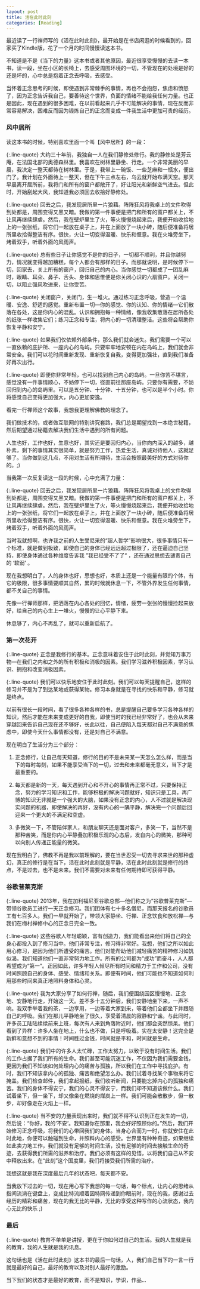 ```yaml
---
layout: post
title: 活在此时此刻
categories: [Reading]
---
```


最近读了一行禅师写的《活在此时此刻》，最开始是在书店闲逛的时候看到的，回家买了Kindle版，花了一个月的时间慢慢读这本书。

不知道是不是《当下的力量》这本书或者其他原因，最近很享受慢慢的去读一本书，读一段，坐在小区的长椅上，去感受周围环境的一切，不管现在的处境是好的还是坏的，心中总是抱着正念去呼吸，去感受。

当怀着正念思考的时候，即使遇到非常棘手的事情，再也不会抱怨，焦虑和愤怒了，因为正念告诉我自己，要善待这个世界，负面的情绪不能给我任何力量。也正是因此，现在遇到的很多困难，在以前看起来几乎不可能解决的事情，现在反而非常容易解决，困难反而因为锻炼自己的正念而变成一件我生活中更加可贵的经历。

### 风中居所
读这本书的时候，特别喜欢里面一个叫【风中居所】的一段：

{:.line-quote}
大约三十年前，我独自一人在我们静修处修行。我的静修处是芳云庵，在法国北部的奥德森林里。我喜欢在树林里静坐、行走。一个非常美丽的早晨，我决定一整天都待在树林里。于是，我带上一碗饭、一些芝麻和一瓶水，便出门了。我计划在外面待上一整天，但在下午三点左右，乌云就开始布满天空。那天早晨离开居所前，我将门和所有的窗户都敞开了，好让阳光和新鲜空气进去。但此时，开始刮起大风，我知道我必须回去收拾好静修处。

{:.line-quote}
回去之后，我发现居所里一片狼藉。阵阵狂风将我桌上的文件吹得到处都是，周围变得又黑又暗。我做的第一件事便是把门和所有的窗户都关上，不让风再继续肆虐。然后，我在壁炉里生了火，等火慢慢烧起来后，我便开始收拾地上的一张张纸，将它们一起放在桌子上，并在上面放了一块小砖，随后便准备将居所里收拾得整洁有序。很快，火让一切变得温暖、快乐和惬意。我在火堆旁坐下，烤着双手，听着外面的风雨声。

{:.line-quote}
总有些日子让你感觉不是你的日子，一切都不顺利，并且你越努力，情况就变得越加糟糕，每个人都会有那样的日子。而那就说明，是时候停下一切，回家去，关上所有的窗户，回归自己的内心。当你感觉一切都成了一团乱麻时，眼睛、耳朵、鼻子、舌头、身体和思惟便是你关闭心识的六扇窗户。关闭一切，以阻止强风吹进来，让你受苦。

{:.line-quote}
关闭窗户，关闭门，生一堆火。通过练习正念呼吸，营造一个温暖、安逸、舒适的感觉。重新布置一切—你的感觉、你的认知、你的情绪—它们散落在各处，这是你内心的混乱。认识和拥抱每一种情绪，像我收集散落在居所各处的纸张一样收集它们；练习正念和专注，将内心的一切清理整洁。这些将会帮助你恢复平静和安宁。

{:.line-quote}
如果我们仅依赖外部条件，那么我们就会迷失。我们需要一个可以一直依赖的庇护所、一座内心的岛屿。只要牢牢地安顿在内在岛屿上，我们就会非常安全。我们可以花时间重新发现、重新恢复自我，变得更加强壮，直到我们准备好再次出行。

{:.line-quote}
即便你非常年轻，也可以找到自己内心的岛屿。一旦你苦不堪言，感觉没有一件事情顺心，不妨停下一切，径直前往那座岛屿。只要你有需要，不妨回归到内心的岛屿里。可以是五分钟、十分钟、十五分钟，也可以是半个小时。你将感觉自己变得更加强大，内心更加安逸。

看完一行禅师这个故事，我想我更理解佛教的理念了。

我们做技术的，或者做互联网的特别讲究套路，我们总是期望找到一本绝世秘籍，然后期望通过秘籍去解决我们生活中遇到的所有问题。

人生也好，工作也好，生意也好，其实还是要回归内心，当你向内深入的越多，越朴素，剩下的事情其实很简单，就是努力工作，热爱生活，真诚对待他人，这就足够了。当你做到这几点，不用对生活有所期待，生活会按照最美好的方式对待你的。;)


当我第一次反复读这一段的时候，心中充满了力量：

{:.line-quote}
回去之后，我发现居所里一片狼藉。阵阵狂风将我桌上的文件吹得到处都是，周围变得又黑又暗。我做的第一件事便是把门和所有的窗户都关上，不让风再继续肆虐。然后，我在壁炉里生了火，等火慢慢烧起来后，我便开始收拾地上的一张张纸，将它们一起放在桌子上，并在上面放了一块小砖，随后便准备将居所里收拾得整洁有序。很快，火让一切变得温暖、快乐和惬意。我在火堆旁坐下，烤着双手，听着外面的风雨声。

当时我就想啊，也许我之前的人生受尼采的“超人哲学”影响很大，很多事情只有一个标准，就是做到极致，即使自己的身体已经远远超过极限了，还在逼迫自己坚持，即使身体通过各种维度告诉我 ”我已经受不了了“ ，还在通过思想去谴责自己的 ‘软弱’ 。

现在我想明白了，人的身体也好，思想也好，本质上还是一个能量有限的个体，有它的极限，很多事情要顺其自然，累的时候就休息一下，不管外界发生任何事情，都不关自己的事情。

先像一行禅师那样，把洒落在内心各处的回忆，情绪，疲劳一张张的慢慢捡起来放好，给自己的内心生上一堆火，慢慢的让心平静下来。

休息够了，内心不再乱了，就可以重新启航了。

### 第一次花开

{:.line-quote}
正念是我修行的基本。正念意味着安住于此时此刻，并觉知万事万物—在我们之内和之外的所有积极和消极的因素。我们学习滋养积极因素，学习认识、拥抱和改变消极因素。

{:.line-quote}
我们可以快乐地安住于此时此刻。我们可以每天提醒自己，这样的修习并不是为了到达某地或获得某物。修习本身就是在寻找的快乐和平静，修习就是终点。

以前有很长一段时间，看了很多各种各样的书，总是提醒自己要多学习各种各样的知识，然后才能在未来变成更好的自我，即使当时的我已经非常好了，也会从未来穿越回来告诉自己现在还不够好，长此以往，自己便陷入每天都对自己不满意的焦虑中，即使今天什么事情都没有，还是对自己不满意。

现在明白了生活分为三个部分：

1. 正念修行，让自己每天知道，修行的目的不是未来某一天怎么怎么样，而是当下的每时每刻，如果不能享受当下的一切，过去和未来都毫无意义，当下才是最重要的。

2. 每天都是新的一天，每天遇到开心和不开心的事情再正常不过，只要保持正念，努力的学习知识和工作，能够积极的解决问题就好，知识只是工具，再广博的知识无非就是一个强大的大脑，如果没有正念的内心，人不过就是解决现实问题的机器，即使解决的再好，没有内心的一隅平静，解决完一个问题后回迎来一个更大的不满足和空虚。

3. 多微笑一下，不管陪伴家人，和朋友聊天还是面对客户，多笑一下，当然不是那种苦笑，而是你内心平静叠加积极乐观的心态后，发自内心的微笑，那种可以向别人传递正能量的微笑。

现在我明白了，佛教不再是我以前理解的，要在当世忍受一切去寻求来世的那种虚幻，真正的修行是在当下，活在此时此刻就是平静，活在此时此刻就是修行的终点，不是过去，也不是未来。我们不需要对未来有任何期待即可获得平静。

### 谷歌普莱克斯

{:.line-quote}
2013年，我在加利福尼亚谷歌总部—他们称之为“谷歌普莱克斯”—带领谷歌员工进行一天正念修习。我们团体有七十多名僧尼，而那天报名的谷歌员工有七百多人。我们一早就开始了，带领大家静坐、行禅、正念饮食和放松禅—与我们在梅村禅修中心的正念日完全一致。

{:.line-quote}
这些谷歌人年轻聪颖，富有创造力，我们能看出来他们将自己的全身心都投入到了修习当中。他们非常专注，修习得非常好。我想，他们之所以如此用心修习，是因为他们所遭受的痛苦。他们对能帮助他们减轻痛苦的精神修习如饥似渴。我们知道他们一直非常努力地工作。所有的公司都为“成功”而奋斗，人人都希望成为“第一”。正因如此，许多年轻人倾尽所有时间和精力于工作和公司，没有时间照顾自己的身体、感受、情绪和关系。即便有时间，他们可能也不知道如何利用那些时间来真正地照料身体和心灵。

{:.line-quote}
我为大家分享了如何行禅，随后，我们便围绕园区慢慢地、正念地、安静地行走，开始这一天。差不多十五分钟后，我们安静地坐下来，一声不响。我双手举着我的茶，一边享用，一边等着大家到来，等着他们全都坐下并跟随自己的呼吸。我们在那儿平静地坐了很久，享受着清晨的寂静和宁谧。与此同时，许多员工陆陆续续前来上班，每次有人来到角落附近时，他们都会突然惊呆。他们看到了异样：许多人坐在地上，什么也不做，只是呼吸着。实在太安静！这完全是新鲜和意想不到的事情！时间胜过金钱，时间就是平和，时间就是生命。

{:.line-quote}
我们中的许多人太忙碌，工作太努力，以致于没有时间生活。我们的工作占据了我们所有的生命。我们甚至可能沉迷工作，不仅因为我们需要金钱，更因为我们不知该如何处理内心的痛苦与孤独，所以我们在工作中寻找庇护。有时，我们不知该拿内心的孤独、痛苦和绝望怎么办。我们试着寻找某个事物来将它掩盖。我们检查邮件，我们拿起报纸，我们收听新闻，只要能忘掉内心的孤独和痛苦。我们的身体不得安宁，我们的心灵不得安宁，而我们却不知道该做什么。我们试着坐下，但一坐下，却又像坐在燃烧的煤炭上一样。我们可能会散散步，但一散步，却好像走在火焰上一样。

{:.line-quote}
当不安的力量表现出来时，我们就不得不认识到正在发生的一切，然后说：“你好，我的‘不安’。我知道你在那里，我会好好照顾你的。”然后，我们开始修习正念呼吸，将我们的心带回我们的身体。当身心合而为一时，你就安住在此时此地，你便可以触碰到生命，并照料内心的感受。世界里有种种奇迹，如果继续如此卖力地工作，我们就没有足够的时间生活，没有足够的时间去接触生命的奇迹，去获得我们所需的滋养和治疗。我们必须有这样的见悟，以将我们自己从不安中释放出来。在“此刻”这个国度里，我们将接受我们所需的治疗。

我想这就是我在深度最后几年的状态吧，每天都不安。

当我放下过去的一切，现在用心写下我想的每一句话，每个标点，让内心的思绪从指间流淌在键盘上，变成比特流顺着因特网传递到你眼前时，现在的我，感谢过去经历的精彩和痛苦，现在的我无比的平静，无比的享受这种写作的心流状态，我内心无比的快乐 ;)

### 最后

{:.line-quote}
教育不单单是讲授，更在于你如何过自己的生活。我的人生就是我的教育，我的人生就是我的讯息。

这句话也是《活在此时此刻》这本书的最后一句话，人，我们自己当下的一言一行就是最好的自己，最好的教育以及对别人最好的激励。

当下我们的状态才是最好的教育，而不是知识，学识，作品...

